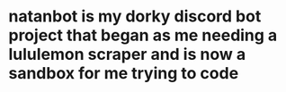 # natanbot is my dorky discord bot project that began as me needing a lululemon scraper and is now a sandbox for me trying to code
